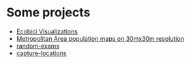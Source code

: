 # Some projects
- [Ecobici Visualizations](https://jjsantos01.github.io/ecobici)
- [Metropolitan Area population maps on 30mx30m resolution](https://jjsantos01.github.io/mapas_poblacion_zm)
- [random-exams](https://jjsantos01.github.io/random-exams)
- [capture-locations](https://jjsantos01.github.io/capture-locations/)

